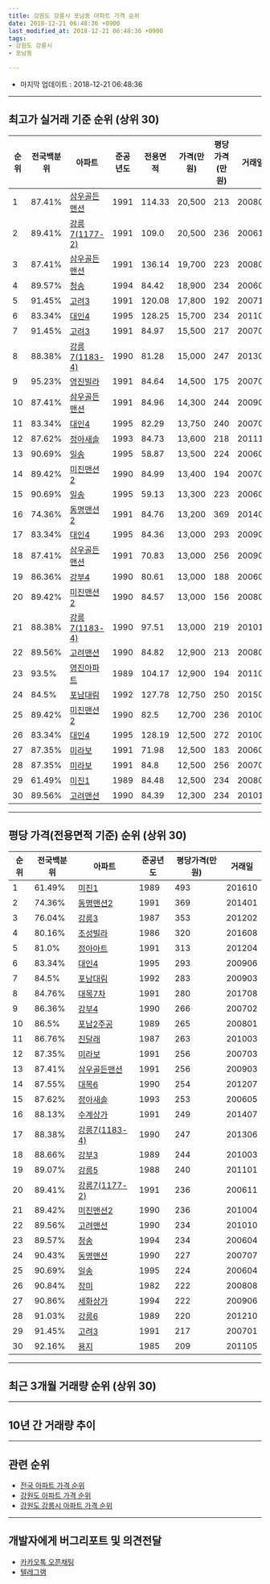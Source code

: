 ```yaml
---
title: 강원도 강릉시 포남동 아파트 가격 순위
date: 2018-12-21 06:48:36 +0900
last_modified_at: 2018-12-21 06:48:36 +0900
tags:
- 강원도 강릉시
- 포남동

---
```


* 마지막 업데이트 : 2018-12-21 06:48:36

---

## 최고가 실거래 기준 순위 (상위 30)


|순위|전국백분위|아파트|준공년도|전용면적|가격(만원)|평당가격(만원)|거래일|
|---|---|---|---|---|---|---|---|
|1|87.41%|[삼우골든맨션](https://search.naver.com/search.naver?query=%EA%B0%95%EC%9B%90%EB%8F%84+%EA%B0%95%EB%A6%89%EC%8B%9C+%ED%8F%AC%EB%82%A8%EB%8F%99+%EC%82%BC%EC%9A%B0%EA%B3%A8%EB%93%A0%EB%A7%A8%EC%85%98)|1991|114.33|20,500|213|200805|
|2|89.41%|[강릉7(1177-2)](https://search.naver.com/search.naver?query=%EA%B0%95%EC%9B%90%EB%8F%84+%EA%B0%95%EB%A6%89%EC%8B%9C+%ED%8F%AC%EB%82%A8%EB%8F%99+%EA%B0%95%EB%A6%897%281177-2%29)|1991|109.0|20,500|236|200611|
|3|87.41%|[삼우골든맨션](https://search.naver.com/search.naver?query=%EA%B0%95%EC%9B%90%EB%8F%84+%EA%B0%95%EB%A6%89%EC%8B%9C+%ED%8F%AC%EB%82%A8%EB%8F%99+%EC%82%BC%EC%9A%B0%EA%B3%A8%EB%93%A0%EB%A7%A8%EC%85%98)|1991|136.14|19,700|223|200806|
|4|89.57%|[청송](https://search.naver.com/search.naver?query=%EA%B0%95%EC%9B%90%EB%8F%84+%EA%B0%95%EB%A6%89%EC%8B%9C+%ED%8F%AC%EB%82%A8%EB%8F%99+%EC%B2%AD%EC%86%A1)|1994|84.42|18,900|234|200604|
|5|91.45%|[고려3](https://search.naver.com/search.naver?query=%EA%B0%95%EC%9B%90%EB%8F%84+%EA%B0%95%EB%A6%89%EC%8B%9C+%ED%8F%AC%EB%82%A8%EB%8F%99+%EA%B3%A0%EB%A0%A43)|1991|120.08|17,800|192|200710|
|6|83.34%|[대인4](https://search.naver.com/search.naver?query=%EA%B0%95%EC%9B%90%EB%8F%84+%EA%B0%95%EB%A6%89%EC%8B%9C+%ED%8F%AC%EB%82%A8%EB%8F%99+%EB%8C%80%EC%9D%B84)|1995|128.25|15,700|234|201104|
|7|91.45%|[고려3](https://search.naver.com/search.naver?query=%EA%B0%95%EC%9B%90%EB%8F%84+%EA%B0%95%EB%A6%89%EC%8B%9C+%ED%8F%AC%EB%82%A8%EB%8F%99+%EA%B3%A0%EB%A0%A43)|1991|84.97|15,500|217|200701|
|8|88.38%|[강릉7(1183-4)](https://search.naver.com/search.naver?query=%EA%B0%95%EC%9B%90%EB%8F%84+%EA%B0%95%EB%A6%89%EC%8B%9C+%ED%8F%AC%EB%82%A8%EB%8F%99+%EA%B0%95%EB%A6%897%281183-4%29)|1990|81.28|15,000|247|201306|
|9|95.23%|[영진빌라](https://search.naver.com/search.naver?query=%EA%B0%95%EC%9B%90%EB%8F%84+%EA%B0%95%EB%A6%89%EC%8B%9C+%ED%8F%AC%EB%82%A8%EB%8F%99+%EC%98%81%EC%A7%84%EB%B9%8C%EB%9D%BC)|1991|84.64|14,500|175|200703|
|10|87.41%|[삼우골든맨션](https://search.naver.com/search.naver?query=%EA%B0%95%EC%9B%90%EB%8F%84+%EA%B0%95%EB%A6%89%EC%8B%9C+%ED%8F%AC%EB%82%A8%EB%8F%99+%EC%82%BC%EC%9A%B0%EA%B3%A8%EB%93%A0%EB%A7%A8%EC%85%98)|1991|84.96|14,300|244|200907|
|11|83.34%|[대인4](https://search.naver.com/search.naver?query=%EA%B0%95%EC%9B%90%EB%8F%84+%EA%B0%95%EB%A6%89%EC%8B%9C+%ED%8F%AC%EB%82%A8%EB%8F%99+%EB%8C%80%EC%9D%B84)|1995|82.29|13,750|240|200703|
|12|87.62%|[정아새솔](https://search.naver.com/search.naver?query=%EA%B0%95%EC%9B%90%EB%8F%84+%EA%B0%95%EB%A6%89%EC%8B%9C+%ED%8F%AC%EB%82%A8%EB%8F%99+%EC%A0%95%EC%95%84%EC%83%88%EC%86%94)|1993|84.73|13,600|218|201112|
|13|90.69%|[일송](https://search.naver.com/search.naver?query=%EA%B0%95%EC%9B%90%EB%8F%84+%EA%B0%95%EB%A6%89%EC%8B%9C+%ED%8F%AC%EB%82%A8%EB%8F%99+%EC%9D%BC%EC%86%A1)|1995|58.87|13,500|224|200604|
|14|89.42%|[미진맨션2](https://search.naver.com/search.naver?query=%EA%B0%95%EC%9B%90%EB%8F%84+%EA%B0%95%EB%A6%89%EC%8B%9C+%ED%8F%AC%EB%82%A8%EB%8F%99+%EB%AF%B8%EC%A7%84%EB%A7%A8%EC%85%982)|1990|84.99|13,400|194|200702|
|15|90.69%|[일송](https://search.naver.com/search.naver?query=%EA%B0%95%EC%9B%90%EB%8F%84+%EA%B0%95%EB%A6%89%EC%8B%9C+%ED%8F%AC%EB%82%A8%EB%8F%99+%EC%9D%BC%EC%86%A1)|1995|59.13|13,300|223|200603|
|16|74.36%|[동명맨션2](https://search.naver.com/search.naver?query=%EA%B0%95%EC%9B%90%EB%8F%84+%EA%B0%95%EB%A6%89%EC%8B%9C+%ED%8F%AC%EB%82%A8%EB%8F%99+%EB%8F%99%EB%AA%85%EB%A7%A8%EC%85%982)|1991|84.76|13,200|369|201401|
|17|83.34%|[대인4](https://search.naver.com/search.naver?query=%EA%B0%95%EC%9B%90%EB%8F%84+%EA%B0%95%EB%A6%89%EC%8B%9C+%ED%8F%AC%EB%82%A8%EB%8F%99+%EB%8C%80%EC%9D%B84)|1995|84.36|13,000|293|200906|
|18|87.41%|[삼우골든맨션](https://search.naver.com/search.naver?query=%EA%B0%95%EC%9B%90%EB%8F%84+%EA%B0%95%EB%A6%89%EC%8B%9C+%ED%8F%AC%EB%82%A8%EB%8F%99+%EC%82%BC%EC%9A%B0%EA%B3%A8%EB%93%A0%EB%A7%A8%EC%85%98)|1991|70.83|13,000|256|200903|
|19|86.36%|[강부4](https://search.naver.com/search.naver?query=%EA%B0%95%EC%9B%90%EB%8F%84+%EA%B0%95%EB%A6%89%EC%8B%9C+%ED%8F%AC%EB%82%A8%EB%8F%99+%EA%B0%95%EB%B6%804)|1990|80.61|13,000|188|200605|
|20|89.42%|[미진맨션2](https://search.naver.com/search.naver?query=%EA%B0%95%EC%9B%90%EB%8F%84+%EA%B0%95%EB%A6%89%EC%8B%9C+%ED%8F%AC%EB%82%A8%EB%8F%99+%EB%AF%B8%EC%A7%84%EB%A7%A8%EC%85%982)|1990|84.57|13,000|156|200802|
|21|88.38%|[강릉7(1183-4)](https://search.naver.com/search.naver?query=%EA%B0%95%EC%9B%90%EB%8F%84+%EA%B0%95%EB%A6%89%EC%8B%9C+%ED%8F%AC%EB%82%A8%EB%8F%99+%EA%B0%95%EB%A6%897%281183-4%29)|1990|97.51|13,000|219|201012|
|22|89.56%|[고려맨션](https://search.naver.com/search.naver?query=%EA%B0%95%EC%9B%90%EB%8F%84+%EA%B0%95%EB%A6%89%EC%8B%9C+%ED%8F%AC%EB%82%A8%EB%8F%99+%EA%B3%A0%EB%A0%A4%EB%A7%A8%EC%85%98)|1990|84.82|12,900|213|200808|
|23|93.5%|[영진아파트](https://search.naver.com/search.naver?query=%EA%B0%95%EC%9B%90%EB%8F%84+%EA%B0%95%EB%A6%89%EC%8B%9C+%ED%8F%AC%EB%82%A8%EB%8F%99+%EC%98%81%EC%A7%84%EC%95%84%ED%8C%8C%ED%8A%B8)|1989|104.17|12,900|194|201101|
|24|84.5%|[포남대림](https://search.naver.com/search.naver?query=%EA%B0%95%EC%9B%90%EB%8F%84+%EA%B0%95%EB%A6%89%EC%8B%9C+%ED%8F%AC%EB%82%A8%EB%8F%99+%ED%8F%AC%EB%82%A8%EB%8C%80%EB%A6%BC)|1992|127.78|12,750|250|201506|
|25|89.42%|[미진맨션2](https://search.naver.com/search.naver?query=%EA%B0%95%EC%9B%90%EB%8F%84+%EA%B0%95%EB%A6%89%EC%8B%9C+%ED%8F%AC%EB%82%A8%EB%8F%99+%EB%AF%B8%EC%A7%84%EB%A7%A8%EC%85%982)|1990|82.5|12,700|236|201004|
|26|83.34%|[대인4](https://search.naver.com/search.naver?query=%EA%B0%95%EC%9B%90%EB%8F%84+%EA%B0%95%EB%A6%89%EC%8B%9C+%ED%8F%AC%EB%82%A8%EB%8F%99+%EB%8C%80%EC%9D%B84)|1995|128.19|12,500|272|201004|
|27|87.35%|[미라보](https://search.naver.com/search.naver?query=%EA%B0%95%EC%9B%90%EB%8F%84+%EA%B0%95%EB%A6%89%EC%8B%9C+%ED%8F%AC%EB%82%A8%EB%8F%99+%EB%AF%B8%EB%9D%BC%EB%B3%B4)|1991|71.98|12,500|183|200602|
|28|87.35%|[미라보](https://search.naver.com/search.naver?query=%EA%B0%95%EC%9B%90%EB%8F%84+%EA%B0%95%EB%A6%89%EC%8B%9C+%ED%8F%AC%EB%82%A8%EB%8F%99+%EB%AF%B8%EB%9D%BC%EB%B3%B4)|1991|84.8|12,500|256|200703|
|29|61.49%|[미진1](https://search.naver.com/search.naver?query=%EA%B0%95%EC%9B%90%EB%8F%84+%EA%B0%95%EB%A6%89%EC%8B%9C+%ED%8F%AC%EB%82%A8%EB%8F%99+%EB%AF%B8%EC%A7%841)|1989|84.48|12,500|234|200808|
|30|89.56%|[고려맨션](https://search.naver.com/search.naver?query=%EA%B0%95%EC%9B%90%EB%8F%84+%EA%B0%95%EB%A6%89%EC%8B%9C+%ED%8F%AC%EB%82%A8%EB%8F%99+%EA%B3%A0%EB%A0%A4%EB%A7%A8%EC%85%98)|1990|84.39|12,300|234|201010|


---

## 평당 가격(전용면적 기준) 순위 (상위 30)


|순위|전국백분위|아파트|준공년도|평당가격(만원)|거래일|
|---|---|---|---|---|---|
|1|61.49%|[미진1](https://search.naver.com/search.naver?query=%EA%B0%95%EC%9B%90%EB%8F%84+%EA%B0%95%EB%A6%89%EC%8B%9C+%ED%8F%AC%EB%82%A8%EB%8F%99+%EB%AF%B8%EC%A7%841)|1989|493|201610|
|2|74.36%|[동명맨션2](https://search.naver.com/search.naver?query=%EA%B0%95%EC%9B%90%EB%8F%84+%EA%B0%95%EB%A6%89%EC%8B%9C+%ED%8F%AC%EB%82%A8%EB%8F%99+%EB%8F%99%EB%AA%85%EB%A7%A8%EC%85%982)|1991|369|201401|
|3|76.04%|[강릉3](https://search.naver.com/search.naver?query=%EA%B0%95%EC%9B%90%EB%8F%84+%EA%B0%95%EB%A6%89%EC%8B%9C+%ED%8F%AC%EB%82%A8%EB%8F%99+%EA%B0%95%EB%A6%893)|1987|353|201202|
|4|80.16%|[조성빌라](https://search.naver.com/search.naver?query=%EA%B0%95%EC%9B%90%EB%8F%84+%EA%B0%95%EB%A6%89%EC%8B%9C+%ED%8F%AC%EB%82%A8%EB%8F%99+%EC%A1%B0%EC%84%B1%EB%B9%8C%EB%9D%BC)|1986|320|201608|
|5|81.0%|[정아아트](https://search.naver.com/search.naver?query=%EA%B0%95%EC%9B%90%EB%8F%84+%EA%B0%95%EB%A6%89%EC%8B%9C+%ED%8F%AC%EB%82%A8%EB%8F%99+%EC%A0%95%EC%95%84%EC%95%84%ED%8A%B8)|1991|313|201204|
|6|83.34%|[대인4](https://search.naver.com/search.naver?query=%EA%B0%95%EC%9B%90%EB%8F%84+%EA%B0%95%EB%A6%89%EC%8B%9C+%ED%8F%AC%EB%82%A8%EB%8F%99+%EB%8C%80%EC%9D%B84)|1995|293|200906|
|7|84.5%|[포남대림](https://search.naver.com/search.naver?query=%EA%B0%95%EC%9B%90%EB%8F%84+%EA%B0%95%EB%A6%89%EC%8B%9C+%ED%8F%AC%EB%82%A8%EB%8F%99+%ED%8F%AC%EB%82%A8%EB%8C%80%EB%A6%BC)|1992|283|200903|
|8|84.76%|[대목7차](https://search.naver.com/search.naver?query=%EA%B0%95%EC%9B%90%EB%8F%84+%EA%B0%95%EB%A6%89%EC%8B%9C+%ED%8F%AC%EB%82%A8%EB%8F%99+%EB%8C%80%EB%AA%A97%EC%B0%A8)|1991|280|201708|
|9|86.36%|[강부4](https://search.naver.com/search.naver?query=%EA%B0%95%EC%9B%90%EB%8F%84+%EA%B0%95%EB%A6%89%EC%8B%9C+%ED%8F%AC%EB%82%A8%EB%8F%99+%EA%B0%95%EB%B6%804)|1990|266|200702|
|10|86.5%|[포남2주공](https://search.naver.com/search.naver?query=%EA%B0%95%EC%9B%90%EB%8F%84+%EA%B0%95%EB%A6%89%EC%8B%9C+%ED%8F%AC%EB%82%A8%EB%8F%99+%ED%8F%AC%EB%82%A82%EC%A3%BC%EA%B3%B5)|1989|265|200801|
|11|86.76%|[진달래](https://search.naver.com/search.naver?query=%EA%B0%95%EC%9B%90%EB%8F%84+%EA%B0%95%EB%A6%89%EC%8B%9C+%ED%8F%AC%EB%82%A8%EB%8F%99+%EC%A7%84%EB%8B%AC%EB%9E%98)|1987|263|201003|
|12|87.35%|[미라보](https://search.naver.com/search.naver?query=%EA%B0%95%EC%9B%90%EB%8F%84+%EA%B0%95%EB%A6%89%EC%8B%9C+%ED%8F%AC%EB%82%A8%EB%8F%99+%EB%AF%B8%EB%9D%BC%EB%B3%B4)|1991|256|200703|
|13|87.41%|[삼우골든맨션](https://search.naver.com/search.naver?query=%EA%B0%95%EC%9B%90%EB%8F%84+%EA%B0%95%EB%A6%89%EC%8B%9C+%ED%8F%AC%EB%82%A8%EB%8F%99+%EC%82%BC%EC%9A%B0%EA%B3%A8%EB%93%A0%EB%A7%A8%EC%85%98)|1991|256|200903|
|14|87.55%|[대목6](https://search.naver.com/search.naver?query=%EA%B0%95%EC%9B%90%EB%8F%84+%EA%B0%95%EB%A6%89%EC%8B%9C+%ED%8F%AC%EB%82%A8%EB%8F%99+%EB%8C%80%EB%AA%A96)|1990|254|201207|
|15|87.62%|[정아새솔](https://search.naver.com/search.naver?query=%EA%B0%95%EC%9B%90%EB%8F%84+%EA%B0%95%EB%A6%89%EC%8B%9C+%ED%8F%AC%EB%82%A8%EB%8F%99+%EC%A0%95%EC%95%84%EC%83%88%EC%86%94)|1993|253|200605|
|16|88.13%|[수계상가](https://search.naver.com/search.naver?query=%EA%B0%95%EC%9B%90%EB%8F%84+%EA%B0%95%EB%A6%89%EC%8B%9C+%ED%8F%AC%EB%82%A8%EB%8F%99+%EC%88%98%EA%B3%84%EC%83%81%EA%B0%80)|1991|249|201407|
|17|88.38%|[강릉7(1183-4)](https://search.naver.com/search.naver?query=%EA%B0%95%EC%9B%90%EB%8F%84+%EA%B0%95%EB%A6%89%EC%8B%9C+%ED%8F%AC%EB%82%A8%EB%8F%99+%EA%B0%95%EB%A6%897%281183-4%29)|1990|247|201306|
|18|88.66%|[강부3](https://search.naver.com/search.naver?query=%EA%B0%95%EC%9B%90%EB%8F%84+%EA%B0%95%EB%A6%89%EC%8B%9C+%ED%8F%AC%EB%82%A8%EB%8F%99+%EA%B0%95%EB%B6%803)|1989|244|201003|
|19|89.07%|[강릉5](https://search.naver.com/search.naver?query=%EA%B0%95%EC%9B%90%EB%8F%84+%EA%B0%95%EB%A6%89%EC%8B%9C+%ED%8F%AC%EB%82%A8%EB%8F%99+%EA%B0%95%EB%A6%895)|1988|240|201101|
|20|89.41%|[강릉7(1177-2)](https://search.naver.com/search.naver?query=%EA%B0%95%EC%9B%90%EB%8F%84+%EA%B0%95%EB%A6%89%EC%8B%9C+%ED%8F%AC%EB%82%A8%EB%8F%99+%EA%B0%95%EB%A6%897%281177-2%29)|1991|236|200611|
|21|89.42%|[미진맨션2](https://search.naver.com/search.naver?query=%EA%B0%95%EC%9B%90%EB%8F%84+%EA%B0%95%EB%A6%89%EC%8B%9C+%ED%8F%AC%EB%82%A8%EB%8F%99+%EB%AF%B8%EC%A7%84%EB%A7%A8%EC%85%982)|1990|236|201004|
|22|89.56%|[고려맨션](https://search.naver.com/search.naver?query=%EA%B0%95%EC%9B%90%EB%8F%84+%EA%B0%95%EB%A6%89%EC%8B%9C+%ED%8F%AC%EB%82%A8%EB%8F%99+%EA%B3%A0%EB%A0%A4%EB%A7%A8%EC%85%98)|1990|234|201010|
|23|89.57%|[청송](https://search.naver.com/search.naver?query=%EA%B0%95%EC%9B%90%EB%8F%84+%EA%B0%95%EB%A6%89%EC%8B%9C+%ED%8F%AC%EB%82%A8%EB%8F%99+%EC%B2%AD%EC%86%A1)|1994|234|200604|
|24|90.43%|[동명맨션](https://search.naver.com/search.naver?query=%EA%B0%95%EC%9B%90%EB%8F%84+%EA%B0%95%EB%A6%89%EC%8B%9C+%ED%8F%AC%EB%82%A8%EB%8F%99+%EB%8F%99%EB%AA%85%EB%A7%A8%EC%85%98)|1990|227|200707|
|25|90.69%|[일송](https://search.naver.com/search.naver?query=%EA%B0%95%EC%9B%90%EB%8F%84+%EA%B0%95%EB%A6%89%EC%8B%9C+%ED%8F%AC%EB%82%A8%EB%8F%99+%EC%9D%BC%EC%86%A1)|1995|224|200604|
|26|90.84%|[장미](https://search.naver.com/search.naver?query=%EA%B0%95%EC%9B%90%EB%8F%84+%EA%B0%95%EB%A6%89%EC%8B%9C+%ED%8F%AC%EB%82%A8%EB%8F%99+%EC%9E%A5%EB%AF%B8)|1982|222|200808|
|27|90.86%|[세화상가](https://search.naver.com/search.naver?query=%EA%B0%95%EC%9B%90%EB%8F%84+%EA%B0%95%EB%A6%89%EC%8B%9C+%ED%8F%AC%EB%82%A8%EB%8F%99+%EC%84%B8%ED%99%94%EC%83%81%EA%B0%80)|1994|222|200906|
|28|91.03%|[강릉6](https://search.naver.com/search.naver?query=%EA%B0%95%EC%9B%90%EB%8F%84+%EA%B0%95%EB%A6%89%EC%8B%9C+%ED%8F%AC%EB%82%A8%EB%8F%99+%EA%B0%95%EB%A6%896)|1989|220|201210|
|29|91.45%|[고려3](https://search.naver.com/search.naver?query=%EA%B0%95%EC%9B%90%EB%8F%84+%EA%B0%95%EB%A6%89%EC%8B%9C+%ED%8F%AC%EB%82%A8%EB%8F%99+%EA%B3%A0%EB%A0%A43)|1991|217|200701|
|30|92.16%|[용지](https://search.naver.com/search.naver?query=%EA%B0%95%EC%9B%90%EB%8F%84+%EA%B0%95%EB%A6%89%EC%8B%9C+%ED%8F%AC%EB%82%A8%EB%8F%99+%EC%9A%A9%EC%A7%80)|1985|209|201105|


---

## 최근 3개월 거래량 순위 (상위 30)


<div style="width:100%;">
    <canvas id="deal_count_ranking" height="250"></canvas>
</div>


<script>
new Chart(document.getElementById("deal_count_ranking"), {
    type: 'horizontalBar',
    data: {
        labels: ['포남1주공', '일송', '청송', '포남2주공', '고려3', '삼호임대', '대인4', '강릉2', '강릉6', '강부1', '강부3', '고려맨션', '대목5', '동남2', '강릉7(1183-4)', '대목7차'],
        datasets: [{
            label: '실거래 수',
            data: [11, 10, 4, 3, 2, 1, 1, 1, 1, 1, 1, 1, 1, 1, 1, 1],
            borderColor: "rgba(255, 0, 128, 1)",
            backgroundColor: "rgba(255, 0, 128, 0.5)",
            fill: false,
        }]
    },
    options: {
        responsive: true,
        title: {
            display: true,
            text: '최근 3개월 거래량 순위'
        },
        tooltips: {
            mode: 'index',
            intersect: false,
            callbacks: {
                title: function(tooltipItems, data) {
                    return "실거래 수:";
                },
                label: function(tooltipItem, data) {
                    return data.labels[tooltipItem.index] + ": " + tooltipItem.xLabel;
                }
            }
        },
        hover: {
            mode: 'nearest',
            intersect: true
        },
        scales: {
            xAxes: [{
                display: true,
                scaleLabel: {
                    display: true,
                    labelString: '실거래 수'
                },
                ticks: {
                    suggestedMin: 0,
                }
            }],
            yAxes: [{
                display: true,
                ticks: {
                    autoSkip: false,
                    callback: function(value, index, values) {
                        if (value.length > 15)
                            return value.substr(0, 13) + "...";
                        else
                            return value;
                    }
                },
                scaleLabel: {
                    display: false,
                }
            }]
        }
    }
});

</script>


---

## 10년 간 거래량 추이


<div style="width:100%;">
    <canvas id="deal_progress" height="250"></canvas>
</div>

<script>
new Chart(document.getElementById("deal_progress"), {
    type: 'line',
    data: {
        labels: ['200812','200901','200902','200903','200904','200905','200906','200907','200908','200909','200910','200911','200912','201001','201002','201003','201004','201005','201006','201007','201008','201009','201010','201011','201012','201101','201102','201103','201104','201105','201106','201107','201108','201109','201110','201111','201112','201201','201202','201203','201204','201205','201206','201207','201208','201209','201210','201211','201212','201301','201302','201303','201304','201305','201306','201307','201308','201309','201310','201311','201312','201401','201402','201403','201404','201405','201406','201407','201408','201409','201410','201411','201412','201501','201502','201503','201504','201505','201506','201507','201508','201509','201510','201511','201512','201601','201602','201603','201604','201605','201606','201607','201608','201609','201610','201611','201612','201701','201702','201703','201704','201705','201706','201707','201708','201709','201710','201711','201712','201801','201802','201803','201804','201805','201806','201807','201808','201809','201810','201811','201812'],
        datasets: [{
            label: '실거래 수',
            pointRadius: 1,
            data: [13, 11, 27, 18, 18, 43, 17, 23, 16, 40, 15, 24, 21, 20, 20, 32, 26, 39, 18, 23, 17, 26, 31, 27, 17, 22, 27, 44, 41, 24, 28, 38, 25, 27, 27, 17, 19, 17, 33, 31, 23, 21, 18, 10, 19, 23, 24, 12, 21, 17, 19, 32, 28, 36, 22, 18, 17, 14, 25, 16, 19, 28, 20, 40, 24, 28, 17, 29, 21, 36, 29, 16, 16, 25, 33, 36, 33, 34, 25, 29, 30, 34, 28, 25, 25, 19, 25, 29, 27, 32, 24, 22, 29, 27, 40, 29, 23, 20, 32, 31, 47, 38, 26, 30, 26, 21, 25, 27, 18, 34, 20, 28, 24, 21, 20, 23, 15, 24, 19, 17, 5],
            borderColor: "rgba(255, 201, 14, 1)",
            backgroundColor: "rgba(255, 201, 14, 0.5)",
            fill: true,
        }]
    },
    options: {
        responsive: true,
        title: {
            display: true,
            text: '10년간 거래량 추이'
        },
        tooltips: {
            mode: 'index',
            intersect: false,
        },
        hover: {
            mode: 'nearest',
            intersect: true
        },
        scales: {
            xAxes: [{
                display: true,
                scaleLabel: {
                    display: true,
                    labelString: '년/월'
                }
            }],
            yAxes: [{
                display: true,
                ticks: {
                    suggestedMin: 0,
                },
                scaleLabel: {
                    display: true,
                    labelString: '실거래 수'
                }
            }]
        }
    }
});

</script>


---

## 관련 순위

- [전국 아파트 가격 순위](https://inasie.github.io/apt-ranking/전국)
- [강원도 아파트 가격 순위](https://inasie.github.io/apt-ranking/강원도)
- [강원도 강릉시 아파트 가격 순위](https://inasie.github.io/apt-ranking/강원도-강릉시)


---

## 개발자에게 버그리포트 및 의견전달

- [카카오톡 오픈채팅](https://open.kakao.com/o/gLJUAP4)
- [텔레그램](https://t.me/inasie)


